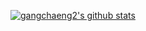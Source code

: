 [![gangchaeng2's github stats](https://github-readme-stats.vercel.app/api?username=gangchaeng2&show_icons=true&theme=radical)](https://github.com/anuraghazra/github-readme-stats)
